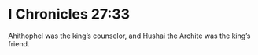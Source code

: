 # I Chronicles 27:33

Ahithophel was the king’s counselor, and Hushai the Archite was the king’s friend.
